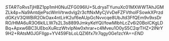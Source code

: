 $START$oRvsTjHBZ1pp1mH0NuIZFG096lU+5LdryaTYunuXc01MXWWTAhJGMZLk4p+Na9AntdjePscWmVtrwdvlg2r3cftNxMyCjVvDeFZFVthoIFSowkXPrzddGKzV3QWBiR2OkOax4ntLirK2uf6eAUpGcNvvcqe8UbJtd3FfQEm9v9xsDrRO/HMA6uR3O6kILLW7s2L3s8899JmkyKeYQI/fowMlbhLcZv6i20BoICKgLDBq+Apxw6BC3UEboXuRczWtvlpNw0xhrar+c4Mveu1O0yS5C2qrTHZ+2INrY9H2+RAtsM0JGFIlgp+YV459FbLoLQZl6fx7lr7qgy0Ge1zcYA==$END$